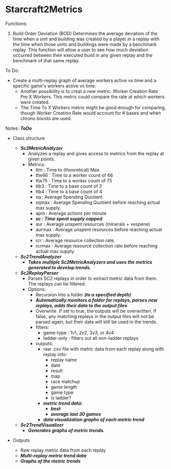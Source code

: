 # Starcraft2Metrics

Functions:
1) Build Order Deviation (BOD)
  Determines the average deviation of the time when a unit and building was created by a player in a replay with the time when those units and buildings were made by a benchmark replay. This function will allow a user to see how much deviation occurred between their executed build in any given replay and the benchmark of that same replay.

  
To Do:
- Create a multi-replay graph of average workers active vs time and a specific game's workers active vs time. 
	- Another possibility is to creat a new metric: Worker Creation Rate Pre X Workers. This metric could compare the rate at which workers were created.
	- The Time To X Workers metric might be good enough for comparing, though Worker Creation Rate would account for # bases and when chrono boosts are used.
	
Notes: **_ToDo_**
- Class structure
	- **_Sc2MetricAnalyzer_**
		- Analyzes a replay and gives access to metrics from the replay at given points.
		- Metrics:
			- ttm : Time to (theoretical) Max.
			- ttw66 : Time to a worker count of 66
			- ttw75 : Time to a worker count of 75
			- ttb3 : Time to a base count of 3
			- ttb4 : Time to a base count of 4
			- sq : Average Spending Quotient
			- sqmax : Average Spending Quotient before reaching actual max supply.
			- apm : Average actions per minute
			- **_sc : Time spent supply capped_**
			- aur : Average unspent resources (minerals + vespene)
			- aurmax : Average unspent resources before reaching actual max supply.
			- rcr : Average resource collection rate.
			- rcrmax : Average resource collection rate before reaching actual max supply.
	- **_Sc2TrendAnalyzer_**
		- **_Takes multiple Sc2MetricAnalyzers and uses the metrics generated to develop trends._**
	- **_Sc2ReplayParser_**
		- Parses SC2 replays in order to extract metric data from them. The replays can be filtered.
		- Options:
			- Recursion into a folder **_(to a specified depth)_**
			- **_Automatically monitors a folder for replays, parses new replays, adds their data to the output files_**
			- Overwrite. If set to true, the outputs will be overwritten. If false, any matching replays in the output files will not be parsed again, but their data will still be used in the trends.
			- filters:
				- game-type : 1v1, 2v2, 3v3, or 4v4
				- ladder-only : filters out all non-ladder replays
			- outputs:
				- raw .csv file with metric data from each replay along with replay info:
					- replay name
					- date
					- result
					- map
					- race matchup
					- game length
					- game type
					- is ladder?
				- **_metric trend data:_**
					- **_best_**
					- **_average last 30 games_**
				- **_data visualization graphs of each metric trend_**
	- **_Sc2TrendVisualizer_**
		- **_Generates graphs of metric trends._**

- Outputs
	- Raw replay metric data from each replay
	- **_Multi-replay metric trend data_**
	- **_Graphs of the metric trends_**
